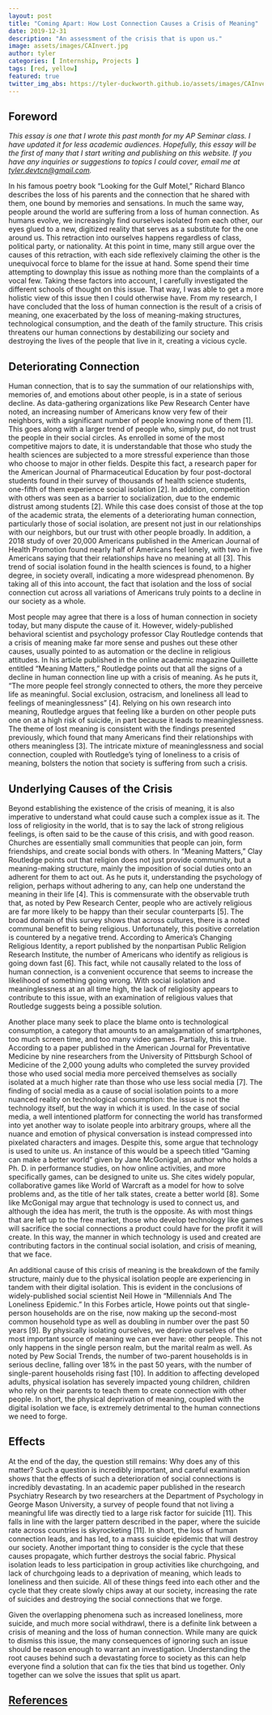 ```yaml
---
layout: post
title: "Coming Apart: How Lost Connection Causes a Crisis of Meaning"
date: 2019-12-31
description: "An assessment of the crisis that is upon us."
image: assets/images/CAInvert.jpg
author: tyler
categories: [ Internship, Projects ]
tags: [red, yellow]
featured: true
twitter_img_abs: https://tyler-duckworth.github.io/assets/images/CAInvert.jpg
---
```

## Foreword

_This essay is one that I wrote this past month for my AP Seminar class. I have updated it for less academic audiences. Hopefully, this essay will be the first of many that I start writing and publishing on this website. If you have any inquiries or suggestions to topics I could cover, email me at tyler.devtcn@gmail.com._

In his famous poetry book “Looking for the Gulf Motel,” Richard Blanco describes the loss of his parents and the connection that he shared with them, one bound by memories and sensations. In much the same way, people around the world are suffering from a loss of human connection. As humans evolve, we increasingly find ourselves isolated from each other, our eyes glued to a new, digitized reality that serves as a substitute for the one around us. This retraction into ourselves happens regardless of class, political party, or nationality. At this point in time, many still argue over the causes of this retraction, with each side reflexively claiming the other is the unequivocal force to blame for the issue at hand. Some spend their time attempting to downplay this issue as nothing more than the complaints of a vocal few. Taking these factors into account, I carefully investigated the different schools of thought on this issue. That way, I was able to get a more holistic view of this issue then I could otherwise have. From my research, I have concluded that the loss of human connection is the result of a crisis of meaning, one exacerbated by the loss of meaning-making structures, technological consumption, and the death of the family structure. This crisis threatens our human connections by destabilizing our society and destroying the lives of the people that live in it, creating a vicious cycle.

## Deteriorating Connection

Human connection, that is to say the summation of our relationships with, memories of, and emotions about other people, is in a state of serious decline. As data-gathering organizations like Pew Research Center have noted, an increasing number of Americans know very few of their neighbors, with a significant number of people knowing none of them [1]. This goes along with a larger trend of people who, simply put, do not trust the people in their social circles. As enrolled in some of the most competitive majors to date, it is understandable that those who study the health sciences are subjected to a more stressful experience than those who choose to major in other fields. Despite this fact, a research paper for the American Journal of Pharmaceutical Education by four post-doctoral students found in their survey of thousands of health science students, one-fifth of them experience social isolation [2]. In addition, competition with others was seen as a barrier to socialization, due to the endemic distrust among students [2]. While this case does consist of those at the top of the academic strata, the elements of a deteriorating human connection, particularly those of social isolation, are present not just in our relationships with our neighbors, but our trust with other people broadly. In addition, a 2018 study of over 20,000 Americans published in the American Journal of Health Promotion found nearly half of Americans feel lonely, with two in five Americans saying that their relationships have no meaning at all [3]. This trend of social isolation found in the health sciences is found, to a higher degree, in society overall, indicating a more widespread phenomenon. By taking all of this into account, the fact that isolation and the loss of social connection cut across all variations of Americans truly points to a decline in our society as a whole.

Most people may agree that there is a loss of human connection in society today, but many dispute the cause of it. However, widely-published behavioral scientist and psychology professor Clay Routledge contends that a crisis of meaning make far more sense and pushes out these other causes, usually pointed to as automation or the decline in religious attitudes. In his article published in the online academic magazine Quillette entitled “Meaning Matters,” Routledge points out that all the signs of a decline in human connection line up with a crisis of meaning. As he puts it, “The more people feel strongly connected to others, the more they perceive life as meaningful. Social exclusion, ostracism, and loneliness all lead to feelings of meaninglessness” [4]. Relying on his own research into meaning, Routledge argues that feeling like a burden on other people puts one on at a high risk of suicide, in part because it leads to meaninglessness. The theme of lost meaning is consistent with the findings presented previously, which found that many Americans find their relationships with others meaningless [3]. The intricate mixture of meaninglessness and social connection, coupled with Routledge’s tying of loneliness to a crisis of meaning, bolsters the notion that society is suffering from such a crisis.

## Underlying Causes of the Crisis

Beyond establishing the existence of the crisis of meaning, it is also imperative to understand what could cause such a complex issue as it. The loss of religiosity in the world, that is to say the lack of strong religious feelings, is often said to be the cause of this crisis, and with good reason. Churches are essentially small communities that people can join, form friendships, and create social bonds with others. In “Meaning Matters,” Clay Routledge points out that religion does not just provide community, but a meaning-making structure, mainly the imposition of social duties onto an adherent for them to act out. As he puts it, understanding the psychology of religion, perhaps without adhering to any, can help one understand the meaning in their life [4]. This is commensurate with the observable truth that, as noted by Pew Research Center, people who are actively religious are far more likely to be happy than their secular counterparts [5]. The broad domain of this survey shows that across cultures, there is a noted communal benefit to being religious. Unfortunately, this positive correlation is countered by a negative trend. According to America’s Changing Religious Identity, a report published by the nonpartisan Public Religion Research Institute, the number of Americans who identify as religious is going down fast [6]. This fact, while not causally related to the loss of human connection, is a convenient occurence that seems to increase the likelihood of something going wrong. With social isolation and meaninglessness at an all time high, the lack of religiosity appears to contribute to this issue, with an examination of religious values that Routledge suggests being a possible solution.

Another place many seek to place the blame onto is technological consumption, a category that amounts to an amalgamation of smartphones, too much screen time, and too many video games. Partially, this is true. According to a paper published in the American Journal for Preventative Medicine by nine researchers from the University of Pittsburgh School of Medicine of the 2,000 young adults who completed the survey provided those who used social media more perceived themselves as socially isolated at a much higher rate than those who use less social media [7]. The finding of social media as a cause of social isolation points to a more nuanced reality on technological consumption: the issue is not the technology itself, but the way in which it is used. In the case of social media, a well intentioned platform for connecting the world has transformed into yet another way to isolate people into arbitrary groups, where all the nuance and emotion of physical conversation is instead compressed into pixelated characters and images. Despite this, some argue that technology is used to unite us. An instance of this would be a speech titled “Gaming can make a better world” given by Jane McGonigal, an author who holds a Ph. D. in performance studies, on how online activities, and more specifically games, can be designed to unite us. She cites widely popular, collaborative games like World of Warcraft as a model for how to solve problems and, as the title of her talk states, create a better world [8]. Some like McGonigal may argue that technology is used to connect us, and although the idea has merit, the truth is the opposite. As with most things that are left up to the free market, those who develop technology like games will sacrifice the social connections a product could have for the profit it will create. In this way, the manner in which technology is used and created are contributing factors in the continual social isolation, and crisis of meaning, that we face.
    
An additional cause of this crisis of meaning is the breakdown of the family structure, mainly due to the physical isolation people are experiencing in tandem with their digital isolation. This is evident in the conclusions of widely-published social scientist Neil Howe in “Millennials And The Loneliness Epidemic.” In this Forbes article, Howe points out that single-person households are on the rise, now making up the second-most common household type as well as doubling in number over the past 50 years [9]. By physically isolating ourselves, we deprive ourselves of the most important source of meaning we can ever have: other people. This not only happens in the single person realm, but the marital realm as well. As noted by Pew Social Trends, the number of two-parent households is in serious decline, falling over 18% in the past 50 years, with the number of single-parent households rising fast [10]. In addition to affecting developed adults, physical isolation has severely impacted young children, children who rely on their parents to teach them to create connection with other people. In short, the physical deprivation of meaning, coupled with the digital isolation we face, is extremely detrimental to the human connections we need to forge. 

## Effects

At the end of the day, the question still remains: Why does any of this matter? Such a question is incredibly important, and careful examination shows that the effects of such a deterioration of social connections is incredibly devastating. In an academic paper published in the research Psychiatry Research by two researchers at the Department of Psychology in George Mason University, a survey of people found that not living a meaningful life was directly tied to a large risk factor for suicide [11]. This falls in line with the larger pattern described in the paper, where the suicide rate across countries is skyrocketing [11]. In short, the loss of human connection leads, and has led, to a mass suicide epidemic that will destroy our society. Another important thing to consider is the cycle that these causes propagate, which further destroys the social fabric. Physical isolation leads to less participation in group activities like churchgoing, and lack of churchgoing leads to a deprivation of meaning, which leads to loneliness and then suicide. All of these things feed into each other and the cycle that they create slowly chips away at our society, increasing the rate of suicides and destroying the social connections that we forge. 
    
Given the overlapping phenomena such as increased loneliness, more suicide, and much more social withdrawl, there is a definite link between a crisis of meaning and the loss of human connection. While many are quick to dismiss this issue, the many consequences of ignoring such an issue should be reason enough to warrant an investigation. Understanding the root causes behind such a devastating force to society as this can help everyone find a solution that can fix the ties that bind us together. Only together can we solve the issues that split us apart.

## [References](https://docs.google.com/document/d/1Svg_DKYkq9Mx8H1Z7F8Gta-NYPoqNiaeDeDBg9lb2jI/edit?usp=sharing)